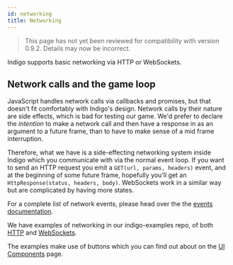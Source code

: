 ```yaml
---
id: networking
title: Networking
---
```


> This page has not yet been reviewed for compatibility with version 0.9.2. Details may now be incorrect.

Indigo supports basic networking via HTTP or WebSockets.

## Network calls and the game loop

JavaScript handles network calls via callbacks and promises, but that doesn't fit comfortably with Indigo's design. Network calls by their nature are side effects, which is bad for testing our game. We'd prefer to declare the _intention_ to make a network call and then have a response in as an argument to a future frame, than to have to make sense of a mid frame interruption.

Therefore, what we have is a side-effecting networking system inside Indigo which you communicate with via the normal event loop. If you want to send an HTTP request you emit a `GET(url, params, headers)` event, and at the beginning of some future frame, hopefully you'll get an `HttpResponse(status, headers, body)`. WebSockets work in a similar way but are complicated by having more states.

For a complete list of network events, please head over the the [events documentation](gameloop/events.md).

We have examples of networking in our indigo-examples repo, of both [HTTP](https://github.com/PurpleKingdomGames/indigo-examples/blob/master/examples/http/src/main/scala/indigoexamples/HttpExample.scala) and [WebSockets](https://github.com/PurpleKingdomGames/indigo-examples/blob/master/examples/websocket/src/main/scala/indigoexamples/WebSocketExample.scala).

The examples make use of buttons which you can find out about on the [UI Components](presentation/ui-components.md) page.
